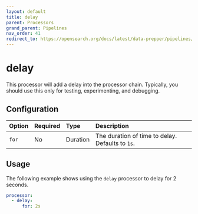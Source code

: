 ```yaml
---
layout: default
title: delay
parent: Processors
grand_parent: Pipelines
nav_order: 41
redirect_to: https://opensearch.org/docs/latest/data-prepper/pipelines/configuration/processors/delay/
---
```


# delay

This processor will add a delay into the processor chain. Typically, you should use this only for testing, experimenting, and debugging.

## Configuration

Option | Required | Type | Description
:--- | :--- | :--- | :---
`for` | No | Duration | The duration of time to delay. Defaults to `1s`.

## Usage

The following example shows using the `delay` processor to delay for 2 seconds.

```yaml
processor:
  - delay:
      for: 2s
```
